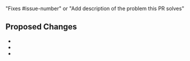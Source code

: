 <!-- General PR guidelines:

Most PRs should be opened against the main branch.

If the change should also be in the most recent release, add the
corresponding "cherrypick-0.X" label; for example, "cherrypick-0.12", to the
original PR. Best practice is to open a PR for the cherry-pick yourself after
your original PR has been merged into the main branch. Once the cherry-pick PR
has merged, remove the cherry-pick label from the original PR.

Use one of the new content templates:
- [Concept](docs/help/contributor/templates/template-concept.md) -- Conceptual topics explain how things
work or what things mean. They provide helpful context to readers. They do not include procedures.
- [Procedure](docs/help/contributor/templates/template-procedure.md) -- Procedural (how-to) topics
include detailed steps to perform a task as well as some context about the task.
- [Troubleshooting](docs/help/contributor/templates/template-troubleshooting.md) -- Troubleshooting
topics list common errors and solutions.
- [Blog](docs/help/contributor/templates/template-blog-entry.md) -- Instructions and a template that you
can use to help you post to the Knative blog.

Consult [Knative contributor's guide](docs/help/contributor/readme.md) for all resources for contributing to
Knative documentation.

Learn more about contributing to the Knative Docs:
https://github.com/knative/docs
 -->

"Fixes #issue-number" or "Add description of the problem this PR solves"

## Proposed Changes <!-- Describe the changes the PR makes. -->

-
-
-
